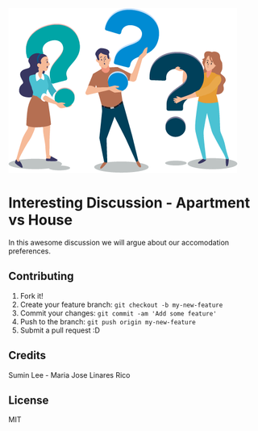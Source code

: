 ![oops, image not found](img/question_mark.png "Question Mark")

# Interesting Discussion - Apartment vs House

In this awesome discussion we will argue about our accomodation preferences.

## Contributing

1. Fork it!
2. Create your feature branch: `git checkout -b my-new-feature`
3. Commit your changes: `git commit -am 'Add some feature'`
4. Push to the branch: `git push origin my-new-feature`
5. Submit a pull request :D


## Credits

Sumin Lee - Maria Jose Linares Rico

## License

MIT
